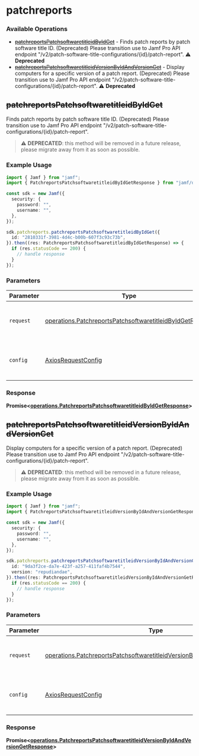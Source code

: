 # patchreports

### Available Operations

* [~~patchreportsPatchsoftwaretitleidByIdGet~~](#patchreportspatchsoftwaretitleidbyidget) - Finds patch reports by patch software title ID. (Deprecated) Please transition use to Jamf Pro API endpoint "/v2/patch-software-title-configurations/{id}/patch-report". :warning: **Deprecated**
* [~~patchreportsPatchsoftwaretitleidVersionByIdAndVersionGet~~](#patchreportspatchsoftwaretitleidversionbyidandversionget) - Display computers for a specific version of a patch report. (Deprecated) Please transition use to Jamf Pro API endpoint "/v2/patch-software-title-configurations/{id}/patch-report". :warning: **Deprecated**

## ~~patchreportsPatchsoftwaretitleidByIdGet~~

Finds patch reports by patch software title ID. (Deprecated) Please transition use to Jamf Pro API endpoint "/v2/patch-software-title-configurations/{id}/patch-report".

> :warning: **DEPRECATED**: this method will be removed in a future release, please migrate away from it as soon as possible.

### Example Usage

```typescript
import { Jamf } from "jamf";
import { PatchreportsPatchsoftwaretitleidByIdGetResponse } from "jamf/dist/sdk/models/operations";

const sdk = new Jamf({
  security: {
    password: "",
    username: "",
  },
});

sdk.patchreports.patchreportsPatchsoftwaretitleidByIdGet({
  id: "2810331f-3981-4d4c-b00b-607f3c93c73b",
}).then((res: PatchreportsPatchsoftwaretitleidByIdGetResponse) => {
  if (res.statusCode == 200) {
    // handle response
  }
});
```

### Parameters

| Parameter                                                                                                                              | Type                                                                                                                                   | Required                                                                                                                               | Description                                                                                                                            |
| -------------------------------------------------------------------------------------------------------------------------------------- | -------------------------------------------------------------------------------------------------------------------------------------- | -------------------------------------------------------------------------------------------------------------------------------------- | -------------------------------------------------------------------------------------------------------------------------------------- |
| `request`                                                                                                                              | [operations.PatchreportsPatchsoftwaretitleidByIdGetRequest](../../models/operations/patchreportspatchsoftwaretitleidbyidgetrequest.md) | :heavy_check_mark:                                                                                                                     | The request object to use for the request.                                                                                             |
| `config`                                                                                                                               | [AxiosRequestConfig](https://axios-http.com/docs/req_config)                                                                           | :heavy_minus_sign:                                                                                                                     | Available config options for making requests.                                                                                          |


### Response

**Promise<[operations.PatchreportsPatchsoftwaretitleidByIdGetResponse](../../models/operations/patchreportspatchsoftwaretitleidbyidgetresponse.md)>**


## ~~patchreportsPatchsoftwaretitleidVersionByIdAndVersionGet~~

Display computers for a specific version of a patch report. (Deprecated) Please transition use to Jamf Pro API endpoint "/v2/patch-software-title-configurations/{id}/patch-report".

> :warning: **DEPRECATED**: this method will be removed in a future release, please migrate away from it as soon as possible.

### Example Usage

```typescript
import { Jamf } from "jamf";
import { PatchreportsPatchsoftwaretitleidVersionByIdAndVersionGetResponse } from "jamf/dist/sdk/models/operations";

const sdk = new Jamf({
  security: {
    password: "",
    username: "",
  },
});

sdk.patchreports.patchreportsPatchsoftwaretitleidVersionByIdAndVersionGet({
  id: "9da3f2ce-da7e-423f-a257-411faf4b7544",
  version: "repudiandae",
}).then((res: PatchreportsPatchsoftwaretitleidVersionByIdAndVersionGetResponse) => {
  if (res.statusCode == 200) {
    // handle response
  }
});
```

### Parameters

| Parameter                                                                                                                                                                | Type                                                                                                                                                                     | Required                                                                                                                                                                 | Description                                                                                                                                                              |
| ------------------------------------------------------------------------------------------------------------------------------------------------------------------------ | ------------------------------------------------------------------------------------------------------------------------------------------------------------------------ | ------------------------------------------------------------------------------------------------------------------------------------------------------------------------ | ------------------------------------------------------------------------------------------------------------------------------------------------------------------------ |
| `request`                                                                                                                                                                | [operations.PatchreportsPatchsoftwaretitleidVersionByIdAndVersionGetRequest](../../models/operations/patchreportspatchsoftwaretitleidversionbyidandversiongetrequest.md) | :heavy_check_mark:                                                                                                                                                       | The request object to use for the request.                                                                                                                               |
| `config`                                                                                                                                                                 | [AxiosRequestConfig](https://axios-http.com/docs/req_config)                                                                                                             | :heavy_minus_sign:                                                                                                                                                       | Available config options for making requests.                                                                                                                            |


### Response

**Promise<[operations.PatchreportsPatchsoftwaretitleidVersionByIdAndVersionGetResponse](../../models/operations/patchreportspatchsoftwaretitleidversionbyidandversiongetresponse.md)>**

